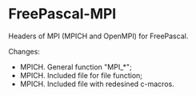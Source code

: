 # FreePascal-MPI
Headers of MPI (MPICH and OpenMPI) for FreePascal.

Changes:
- MPICH. General function "MPI_*";
- MPICH. Included file for file function;
- MPICH. Included file with redesined c-macros.
